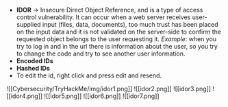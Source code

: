 - **IDOR** -> Insecure Direct Object Reference, and is a type of access control vulnerability. It can occur when a web server receives user-supplied input (files, data, documents), too much trust has been placed on the input data and it is not validated on the server-side to confirm the requested object belongs to the user requesting it. *Example*: when you try to log in and in the url there is information about the user, so you try to change the code and try to see another user information.
- **Encoded IDs**
- **Hashed IDs**
- To edit the id, right click and press edit and resend.

![[Cybersecurity/TryHackMe/img/idor1.png]]
![[idor2.png]]
![[idor3.png]]
![[idor4.png]]
![[idor5.png]]
![[idor6.png]]
![[idor7.png]]